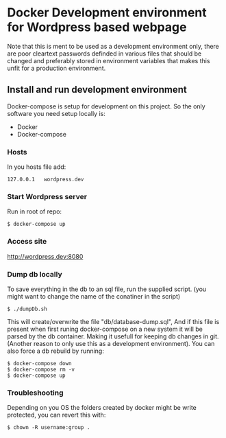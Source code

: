 # Docker Development environment for Wordpress based webpage
Note that this is ment to be used as a development environment only, there are poor
cleartext passwords definded in various files that should be changed and preferably
stored in environment variables that makes this unfit for a production environment.

## Install and run development environment
Docker-compose is setup for development on this project. So the only software you need setup locally is:

* Docker
* Docker-compose

### Hosts
In you hosts file add:
```
127.0.0.1	wordpress.dev
```

### Start Wordpress server
Run in root of repo:
```
$ docker-compose up
```

### Access site
http://wordpress.dev:8080

### Dump db locally
To save everything in the db to an sql file, run the supplied script. (you might want to change the name of the conatiner in the script)
```
$ ./dumpDb.sh
```
This will create/overwrite the file "db/database-dump.sql", And if this file is
present when first runing docker-compose on a new system it will be parsed by the db container.
Making it usefull for keeping db changes in git. (Another reason to only use this as a development environment).
You can also force a db rebuild by running:
```
$ docker-compose down
$ docker-compose rm -v
$ docker-compose up
```


### Troubleshooting
Depending on you OS the folders created by docker might be write protected, you can revert this with:
```
$ chown -R username:group .
```
